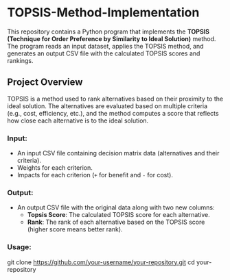 # TOPSIS-Method-Implementation

This repository contains a Python program that implements the **TOPSIS (Technique for Order Preference by Similarity to Ideal Solution)** method. The program reads an input dataset, applies the TOPSIS method, and generates an output CSV file with the calculated TOPSIS scores and rankings.

## Project Overview

TOPSIS is a method used to rank alternatives based on their proximity to the ideal solution. The alternatives are evaluated based on multiple criteria (e.g., cost, efficiency, etc.), and the method computes a score that reflects how close each alternative is to the ideal solution.

### Input:
- An input CSV file containing decision matrix data (alternatives and their criteria).
- Weights for each criterion.
- Impacts for each criterion (`+` for benefit and `-` for cost).

### Output:
- An output CSV file with the original data along with two new columns:
  - **Topsis Score**: The calculated TOPSIS score for each alternative.
  - **Rank**: The rank of each alternative based on the TOPSIS score (higher score means better rank).

### Usage:
git clone https://github.com/your-username/your-repository.git
cd your-repository

